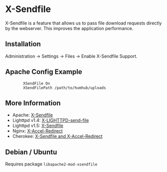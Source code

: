 X-Sendfile
==========

X-Sendfile is a feature that allows us to pass file download requests directly by the webserver.
This improves the application performance.

Installation
------------

Administration -> Settings -> Files -> Enable X-Sendfile Support.

Apache Config Example
------------------------

```        
        XSendFile On
        XSendFilePath /path/to/humhub/uploads
```        


More Information
----------------

- Apache: [X-Sendfile](http://tn123.org/mod_xsendfile)
- Lighttpd v1.4: [X-LIGHTTPD-send-file](http://redmine.lighttpd.net/projects/lighttpd/wiki/X-LIGHTTPD-send-file)
- Lighttpd v1.5: [X-Sendfile](http://redmine.lighttpd.net/projects/lighttpd/wiki/X-LIGHTTPD-send-file)
- Nginx: [X-Accel-Redirect](http://wiki.nginx.org/XSendfile)
- Cherokee: [X-Sendfile and X-Accel-Redirect](http://www.cherokee-project.com/doc/other_goodies.html#x-sendfile)



Debian / Ubuntu
---------------
Requires package ``libapache2-mod-xsendfile``

 
